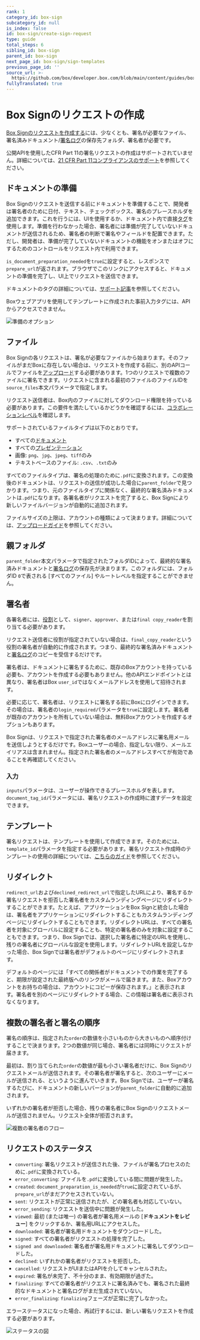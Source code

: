 ```yaml
---
rank: 1
category_id: box-sign
subcategory_id: null
is_index: false
id: box-sign/create-sign-request
type: guide
total_steps: 6
sibling_id: box-sign
parent_id: box-sign
next_page_id: box-sign/sign-templates
previous_page_id: ''
source_url: >-
  https://github.com/box/developer.box.com/blob/main/content/guides/box-sign/create-sign-request.md
fullyTranslated: true
---
```

# Box Signのリクエストの作成

[Box Signのリクエストを作成する][create]には、少なくとも、署名が必要なファイル、署名済みドキュメント/[署名ログ][log]の保存先フォルダ、署名者が必要です。

<Samples id="post_sign_requests">

</Samples>

<Message type="warning">

公開APIを使用したCFR Part 11の署名リクエストの作成はサポートされていません。詳細については、[21 CFR Part 11コンプライアンスのサポート][CFR]を参照してください。

</Message>

## ドキュメントの準備

Box Signのリクエストを送信する前にドキュメントを準備することで、開発者は署名者のために日付、テキスト、チェックボックス、署名のプレースホルダを追加できます。これを行うには、UIを使用するか、ドキュメント内で直接[タグ][tags]を使用します。準備を行わなかった場合、署名者には準備が完了していないドキュメントが送信されるため、署名者の判断で署名やフィールドを配置できます。ただし、開発者は、準備が完了していないドキュメントの機能をオンまたはオフにするためのコントロールをリクエスト内で利用できます。

`is_document_preparation_needed`を`true`に設定すると、レスポンスで`prepare_url`が返されます。ブラウザでこのリンクにアクセスすると、ドキュメントの準備を完了し、UI上でリクエストを送信できます。

ドキュメントのタグの詳細については、[サポート記事][tags]を参照してください。

<Message type="warning">

Boxウェブアプリを使用してテンプレートに作成された事前入力タグには、APIからアクセスできません。

</Message>

<ImageFrame border center shadow>

![準備のオプション](images/prepare.png)

</ImageFrame>

## ファイル

Box Signの各リクエストは、署名が必要なファイルから始まります。そのファイルがまだBoxに存在しない場合は、リクエストを作成する前に、別のAPIコールでファイルを[アップロード][upload]する必要があります。1つのリクエストで複数のファイルに署名できます。リクエストに含まれる最初のファイルのファイルIDを`source_files`本文パラメータで指定します。

<Message type="warning">

リクエスト送信者は、Box内のファイルに対してダウンロード権限を持っている必要があります。この要件を満たしているかどうかを確認するには、[コラボレーションレベル][collab]を確認します。

</Message>

サポートされているファイルタイプは以下のとおりです。

* すべての[ドキュメント][documents]
* すべての[プレゼンテーション][presentations]
* 画像: `png`、`jpg`、`jpeg`、`tiff`のみ
* テキストベースのファイル: `.csv`、`.txt`のみ

すべてのファイルタイプは、署名の処理のために`.pdf`に変換されます。この変換後のドキュメントは、リクエストの送信が成功した場合に`parent_folder`で見つかります。つまり、元のファイルタイプに関係なく、最終的な署名済みドキュメントは`.pdf`になります。各署名者がリクエストを完了すると、Box Signにより新しいファイルバージョンが自動的に追加されます。

ファイルサイズの上限は、アカウントの種類によって決まります。詳細については、[アップロードガイド][uploads]を参照してください。 

## 親フォルダ

`parent_folder`本文パラメータで指定されたフォルダIDによって、最終的な署名済みドキュメントと[署名ログ][log]の保存先が決まります。このフォルダには、フォルダID `0`で表される \[すべてのファイル] やルートレベルを指定することができません。 

## 署名者

各署名者には、[役割][role]として、`signer`、`approver`、または`final copy_reader`を割り当てる必要があります。

リクエスト送信者に役割が指定されていない場合は、`final_copy_reader`という役割の署名者が自動的に作成されます。つまり、最終的な署名済みドキュメントと[署名ログ][log]のコピーを受信するだけです。

署名者は、ドキュメントに署名するために、既存のBoxアカウントを持っている必要も、アカウントを作成する必要もありません。他のAPIエンドポイントとは異なり、署名者はBox `user_id`ではなくメールアドレスを使用して招待されます。 

必要に応じて、署名者は、リクエストに署名する前にBoxにログインできます。その場合は、署名者の`login_required`パラメータを`true`に設定します。署名者が既存のアカウントを所有していない場合は、無料Boxアカウントを作成するオプションもあります。

<Message type="warning">

Box Signは、リクエストで指定された署名者のメールアドレスに署名用メールを送信しようとするだけです。Boxユーザーの場合、指定しない限り、メールエイリアスは含まれません。指定された署名者のメールアドレスすべてが有効であることを再確認してください。

</Message>

### 入力

`inputs`パラメータは、ユーザーが操作できるプレースホルダを表します。`document_tag_id`パラメータには、署名リクエストの作成時に渡すデータを設定できます。

## テンプレート

署名リクエストは、テンプレートを使用して作成できます。そのためには、`template_id`パラメータを指定する必要があります。署名リクエスト作成時のテンプレートの使用の詳細については、[こちらのガイド][templates]を参照してください。 

## リダイレクト

`redirect_url`および`declined_redirect_url`で指定したURLにより、署名するか署名リクエストを拒否した署名者をカスタムランディングページにリダイレクトすることができます。たとえば、アプリケーションをBox Signと統合した場合は、署名者をアプリケーションにリダイレクトすることもカスタムランディングページにリダイレクトすることもできます。リダイレクトURLは、すべての署名者を対象にグローバルに設定することも、特定の署名者のみを対象に設定することもできます。つまり、Box Signでは、選択した署名者に特定のURLを使用し、残りの署名者にグローバルな設定を使用します。リダイレクトURLを設定しなかった場合、Box Signでは署名者がデフォルトのページにリダイレクトされます。

<Message type="warning">

デフォルトのページには「すべての関係者がドキュメントでの作業を完了すると、期限が設定された最終版へのリンクがメールで届きます。また、Boxアカウントをお持ちの場合は、アカウントにコピーが保存されます。」と表示されます。署名者を別のページにリダイレクトする場合、この情報は署名者に表示されなくなります。

</Message>

## 複数の署名者と署名の順序

署名の順序は、指定された`order`の数値を小さいものから大きいものへ順序付けすることで決まります。2つの数値が同じ場合、署名者には同時にリクエストが届きます。

最初は、割り当てられた`order`の数値が最も小さい署名者だけに、Box Signのリクエストメールが送信されます。その署名者が署名すると、次のユーザーにメールが送信される、というように進んでいきます。Box Signでは、ユーザーが署名するたびに、ドキュメントの新しいバージョンが`parent_folder`に自動的に追加されます。  

いずれかの署名者が拒否した場合、残りの署名者にBox Signのリクエストメールが送信されません。リクエスト全体が拒否されます。

<ImageFrame border center shadow>

![複数の署名者のフロー](images/multiple_signer_flow.png)

</ImageFrame>

## リクエストのステータス

* `converting`: 署名リクエストが送信された後、ファイルが署名プロセスのために`.pdf`に変換されている。
* `error_converting`: ファイルを`.pdf`に変換している間に問題が発生した。
* `created`: `document_preparation_is_needed`が`true`に設定されているが、`prepare_url`がまだアクセスされていない。
* `sent`: リクエストが正常に送信されたが、どの署名者も対応していない。
* `error_sending`: リクエストを送信中に問題が発生した。
* `viewed`: 最初 (または唯一) の署名者が署名用メールの \[**ドキュメントをレビュー**] をクリックするか、署名用URLにアクセスした。
* `downloaded`: 署名者が署名用ドキュメントをダウンロードした。
* `signed`: すべての署名者がリクエストの処理を完了した。
* `signed and downloaded`: 署名者が署名用ドキュメントに署名してダウンロードした。
* `declined`: いずれかの署名者がリクエストを拒否した。
* `cancelled`: リクエストがUIまたはAPIを介してキャンセルされた。
* `expired`: 署名が未完了、不十分のまま、有効期限が過ぎた。
* `finalizing`: すべての署名者がリクエストに署名済みでも、署名された最終的なドキュメントと署名ログがまだ生成されていない。
* `error_finalizing`: `finalizing`フェーズが正常に完了しなかった。

エラーステータスになった場合、再試行するには、新しい署名リクエストを作成する必要があります。

<ImageFrame border center shadow>

![ステータスの図](images/status.png)

</ImageFrame>

[upload]: e://post-files-content/

[documents]: g://representations/supported-file-types/#documents

[presentations]: g://representations/supported-file-types/#presentations

[uploads]: g://uploads/direct

[create]: e://post-sign-requests

<!-- i18n-enable localize-links -->

[tags]: https://support.box.com/hc/ja/articles/4404085855251-タグを使用したテンプレートの作成

[log]: https://support.box.com/hc/ja/articles/4404095202579-署名ログの確認

[role]: https://support.box.com/hc/ja/articles/4404105660947-署名者の役割

[collab]: https://support.box.com/hc/ja/articles/360044196413-コラボレータの権限レベルについて

<!-- i18n-disable localize-links -->

[embed]: g://embed/box-embed

[embedguide]: g://embed/box-embed#programmatically

[signrequest]: e://post-sign-requests

[externalid]: e://post-sign-requests#param-signers-embed_url_external_user_id

[cloudgame]: g://embed/box-embed#cloud-game

[templates]: g://box-sign/sign-templates

[CFR]: https://support.box.com/hc/en-us/articles/24169443030163
